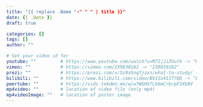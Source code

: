 ```yaml
---
title: "{{ replace .Name "-" " " | title }}"
date: {{ .Date }}
draft: true

categories: []
tags: []
author: ""

# Set your video id for
youtube: ""         # https://www.youtube.com/watch?v=M7IjJiZUutk -> "M7IjJiZUutk"
vimeo: ""           # https://vimeo.com/239830182 -> "239830182"
prezi: ""           # https://prezi.com/v/5z9shnq7jzxs/what-to-study/ -> "5z9shnq7jzxs"
bilibili: ""        # https://www.bilibili.com/video/BV1Sx411T7QQ -> "BV1Sx411T7QQ"
peertube: ""        # https://vids.tekdmn.me/w/w7WGHX7Lb6mCrbrpF3Xb8V -> "w7WGHX7Lb6mCrbrpF3Xb8V" (Set the peertube site in config.toml)
mp4video: ""        # location of video file (only mp4) 
mp4videoImage: ""   # location of poster image 
---
```

